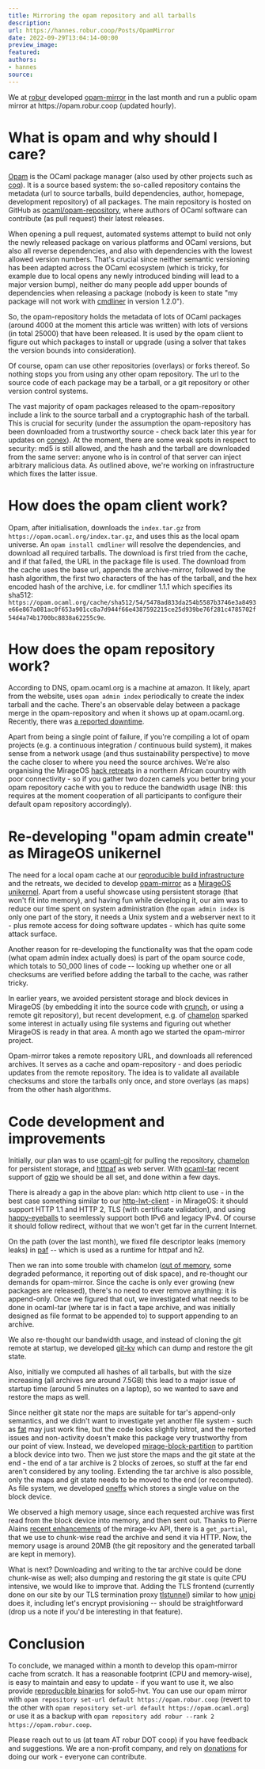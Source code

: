 ```yaml
---
title: Mirroring the opam repository and all tarballs
description:
url: https://hannes.robur.coop/Posts/OpamMirror
date: 2022-09-29T13:04:14-00:00
preview_image:
featured:
authors:
- hannes
source:
---
```


<p>We at <a href="https://robur.coop">robur</a> developed <a href="https://git.robur.io/robur/opam-mirror">opam-mirror</a> in the last month and run a public opam mirror at https://opam.robur.coop (updated hourly).</p>
<h1>What is opam and why should I care?</h1>
<p><a href="https://opam.ocaml.org">Opam</a> is the OCaml package manager (also used by other projects such as <a href="https://coq.inria.fr">coq</a>). It is a source based system: the so-called repository contains the metadata (url to source tarballs, build dependencies, author, homepage, development repository) of all packages. The main repository is hosted on GitHub as <a href="https://github.com/ocaml/opam-repository">ocaml/opam-repository</a>, where authors of OCaml software can contribute (as pull request) their latest releases.</p>
<p>When opening a pull request, automated systems attempt to build not only the newly released package on various platforms and OCaml versions, but also all reverse dependencies, and also with dependencies with the lowest allowed version numbers. That's crucial since neither semantic versioning has been adapted across the OCaml ecosystem (which is tricky, for example due to local opens any newly introduced binding will lead to a major version bump), neither do many people add upper bounds of dependencies when releasing a package (nobody is keen to state &quot;my package will not work with <a href="https://erratique.ch/software/cmdliner">cmdliner</a> in version 1.2.0&quot;).</p>
<p>So, the opam-repository holds the metadata of lots of OCaml packages (around 4000 at the moment this article was written) with lots of versions (in total 25000) that have been released. It is used by the opam client to figure out which packages to install or upgrade (using a solver that takes the version bounds into consideration).</p>
<p>Of course, opam can use other repositories (overlays) or forks thereof. So nothing stops you from using any other opam repository. The url to the source code of each package may be a tarball, or a git repository or other version control systems.</p>
<p>The vast majority of opam packages released to the opam-repository include a link to the source tarball and a cryptographic hash of the tarball. This is crucial for security (under the assumption the opam-repository has been downloaded from a trustworthy source - check back later this year for updates on <a href="https://hannes.robur.coop/Posts/Conex">conex</a>). At the moment, there are some weak spots in respect to security: md5 is still allowed, and the hash and the tarball are downloaded from the same server: anyone who is in control of that server can inject arbitrary malicious data. As outlined above, we're working on infrastructure which fixes the latter issue.</p>
<h1>How does the opam client work?</h1>
<p>Opam, after initialisation, downloads the <code>index.tar.gz</code> from <code>https://opam.ocaml.org/index.tar.gz</code>, and uses this as the local opam universe. An <code>opam install cmdliner</code> will resolve the dependencies, and download all required tarballs. The download is first tried from the cache, and if that failed, the URL in the package file is used. The download from the cache uses the base url, appends the archive-mirror, followed by the hash algorithm, the first two characters of the has of the tarball, and the hex encoded hash of the archive, i.e. for cmdliner 1.1.1 which specifies its sha512: <code>https://opam.ocaml.org/cache/sha512/54/5478ad833da254b5587b3746e3a8493e66e867a081ac0f653a901cc8a7d944f66e4387592215ce25d939be76f281c4785702f54d4a74b1700bc8838a62255c9e</code>.</p>
<h1>How does the opam repository work?</h1>
<p>According to DNS, opam.ocaml.org is a machine at amazon. It likely, apart from the website, uses <code>opam admin index</code> periodically to create the index tarball and the cache. There's an observable delay between a package merge in the opam-repository and when it shows up at opam.ocaml.org. Recently, there was <a href="https://discuss.ocaml.org/t/opam-ocaml-org-is-currently-down-is-that-where-indices-are-kept-still/">a reported downtime</a>.</p>
<p>Apart from being a single point of failure, if you're compiling a lot of opam projects (e.g. a continuous integration / continuous build system), it makes sense from a network usage (and thus sustainability perspective) to move the cache closer to where you need the source archives. We're also organising the MirageOS <a href="http://retreat.mirage.io">hack retreats</a> in a northern African country with poor connectivity - so if you gather two dozen camels you better bring your opam repository cache with you to reduce the bandwidth usage (NB: this requires at the moment cooperation of all participants to configure their default opam repository accordingly).</p>
<h1>Re-developing &quot;opam admin create&quot; as MirageOS unikernel</h1>
<p>The need for a local opam cache at our <a href="https://builds.robur.coop">reproducible build infrastructure</a> and the retreats, we decided to develop <a href="https://git.robur.io/robur/opam-mirror">opam-mirror</a> as a <a href="https://mirage.io">MirageOS unikernel</a>. Apart from a useful showcase using persistent storage (that won't fit into memory), and having fun while developing it, our aim was to reduce our time spent on system administration (the <code>opam admin index</code> is only one part of the story, it needs a Unix system and a webserver next to it - plus remote access for doing software updates - which has quite some attack surface.</p>
<p>Another reason for re-developing the functionality was that the opam code (what opam admin index actually does) is part of the opam source code, which totals to 50_000 lines of code -- looking up whether one or all checksums are verified before adding the tarball to the cache, was rather tricky.</p>
<p>In earlier years, we avoided persistent storage and block devices in MirageOS (by embedding it into the source code with <a href="https://github.com/mirage/ocaml-crunch">crunch</a>, or using a remote git repository), but recent development, e.g. of <a href="https://somerandomidiot.com/blog/2022/03/04/chamelon/ - [1 Client error: Timeout was reached]">chamelon</a> sparked some interest in actually using file systems and figuring out whether MirageOS is ready in that area. A month ago we started the opam-mirror project.</p>
<p>Opam-mirror takes a remote repository URL, and downloads all referenced archives. It serves as a cache and opam-repository - and does periodic updates from the remote repository. The idea is to validate all available checksums and store the tarballs only once, and store overlays (as maps) from the other hash algorithms.</p>
<h1>Code development and improvements</h1>
<p>Initially, our plan was to use <a href="https://github.com/mirage/ocaml-git">ocaml-git</a> for pulling the repository, <a href="https://github.com/yomimono/chamelon">chamelon</a> for persistent storage, and <a href="https://github.com/inhabitedtype/httpaf">httpaf</a> as web server. With <a href="https://github.com/mirage/ocaml-tar">ocaml-tar</a> recent support of <a href="https://github.com/mirage/ocaml-tar/pull/88">gzip</a> we should be all set, and done within a few days.</p>
<p>There is already a gap in the above plan: which http client to use - in the best case something similar to our <a href="https://github.com/roburio/http-lwt-client">http-lwt-client</a> - in MirageOS: it should support HTTP 1.1 and HTTP 2, TLS (with certificate validation), and using <a href="https://github.com/roburio/happy-eyeballs">happy-eyeballs</a> to seemlessly support both IPv6 and legacy IPv4. Of course it should follow redirect, without that we won't get far in the current Internet.</p>
<p>On the path (over the last month), we fixed file descriptor leaks (memory leaks) in <a href="https://github.com/dinosaure/paf-le-chien">paf</a> -- which is used as a runtime for httpaf and h2.</p>
<p>Then we ran into some trouble with chamelon (<a href="https://github.com/yomimono/chamelon/issues/11">out of memory</a>, some degraded peformance, it reporting out of disk space), and re-thought our demands for opam-mirror. Since the cache is only ever growing (new packages are released), there's no need to ever remove anything: it is append-only. Once we figured that out, we investigated what needs to be done in ocaml-tar (where tar is in fact a tape archive, and was initially designed as file format to be appended to) to support appending to an archive.</p>
<p>We also re-thought our bandwidth usage, and instead of cloning the git remote at startup, we developed <a href="https://git.robur.io/robur/git-kv">git-kv</a> which can dump and restore the git state.</p>
<p>Also, initially we computed all hashes of all tarballs, but with the size increasing (all archives are around 7.5GB) this lead to a major issue of startup time (around 5 minutes on a laptop), so we wanted to save and restore the maps as well.</p>
<p>Since neither git state nor the maps are suitable for tar's append-only semantics, and we didn't want to investigate yet another file system - such as <a href="https://github.com/mirage/ocaml-fat">fat</a> may just work fine, but the code looks slightly bitrot, and the reported issues and non-activity doesn't make this package very trustworthy from our point of view. Instead, we developed <a href="https://github.com/reynir/mirage-block-partition">mirage-block-partition</a> to partition a block device into two. Then we just store the maps and the git state at the end - the end of a tar archive is 2 blocks of zeroes, so stuff at the far end aren't considered by any tooling. Extending the tar archive is also possible, only the maps and git state needs to be moved to the end (or recomputed). As file system, we developed <a href="https://git.robur.io/reynir/oneffs">oneffs</a> which stores a single value on the block device.</p>
<p>We observed a high memory usage, since each requested archive was first read from the block device into memory, and then sent out. Thanks to Pierre Alains <a href="https://github.com/mirage/mirage-kv/pull/28">recent enhancements</a> of the mirage-kv API, there is a <code>get_partial</code>, that we use to chunk-wise read the archive and send it via HTTP. Now, the memory usage is around 20MB (the git repository and the generated tarball are kept in memory).</p>
<p>What is next? Downloading and writing to the tar archive could be done chunk-wise as well; also dumping and restoring the git state is quite CPU intensive, we would like to improve that. Adding the TLS frontend (currently done on our site by our TLS termination proxy <a href="https://github.com/roburio/tlstunnel">tlstunnel</a>) similar to how <a href="https://github.com/roburio/unipi">unipi</a> does it, including let's encrypt provisioning -- should be straightforward (drop us a note if you'd be interesting in that feature).</p>
<h1>Conclusion</h1>
<p>To conclude, we managed within a month to develop this opam-mirror cache from scratch. It has a reasonable footprint (CPU and memory-wise), is easy to maintain and easy to update - if you want to use it, we also provide <a href="https://builds.robur.coop/job/opam-mirror">reproducible binaries</a> for solo5-hvt. You can use our opam mirror with <code>opam repository set-url default https://opam.robur.coop</code> (revert to the other with <code>opam repository set-url default https://opam.ocaml.org</code>) or use it as a backup with <code>opam repository add robur --rank 2 https://opam.robur.coop</code>.</p>
<p>Please reach out to us (at team AT robur DOT coop) if you have feedback and suggestions. We are a non-profit company, and rely on <a href="https://robur.coop/Donate">donations</a> for doing our work - everyone can contribute.</p>

